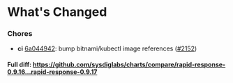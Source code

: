 # What's Changed

### Chores
- **ci** [6a044942](https://github.com/sysdiglabs/charts/commit/6a04494288df8bf5944ab60f0a2dce1d93ee73fa): bump bitnami/kubectl image references ([#2152](https://github.com/sysdiglabs/charts/issues/2152))
#### Full diff: https://github.com/sysdiglabs/charts/compare/rapid-response-0.9.16...rapid-response-0.9.17
